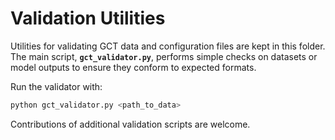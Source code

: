 # Validation Utilities

Utilities for validating GCT data and configuration files are kept in this folder. The main script, **`gct_validator.py`**, performs simple checks on datasets or model outputs to ensure they conform to expected formats.

Run the validator with:

```bash
python gct_validator.py <path_to_data>
```

Contributions of additional validation scripts are welcome.
